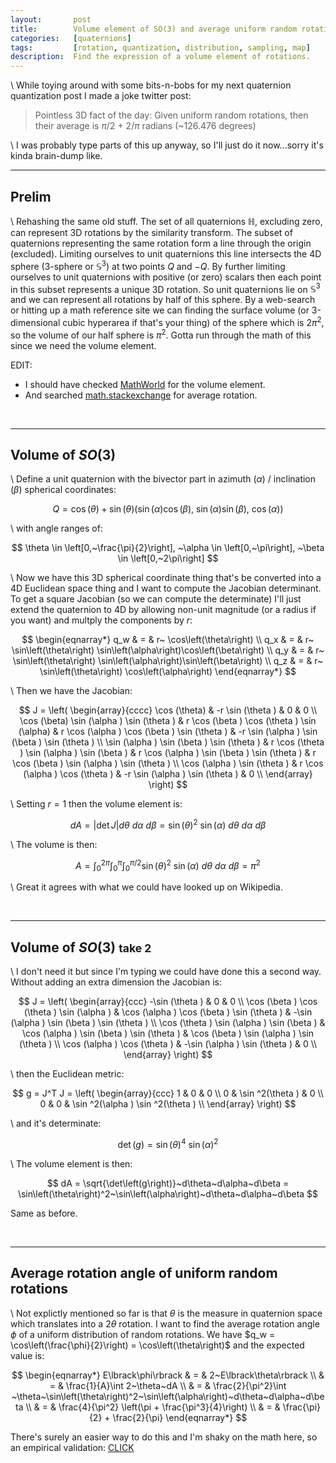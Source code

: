 ```yaml
---
layout:       post
title:        Volume element of SO(3) and average uniform random rotation angle
categories:   [quaternions]
tags:         [rotation, quantization, distribution, sampling, map]
description:  Find the expression of a volume element of rotations.
---
```


\\
While toying around with some bits-n-bobs for my next quaternion quantization post I made a joke twitter post:

> Pointless 3D fact of the day:
> Given uniform random rotations, then their average is
> $\pi/2$ + $2/\pi$ radians (~126.476 degrees)

\\
I was probably type parts of this up anyway, so I'll just do it now...sorry it's kinda brain-dump like.

------

Prelim
------

\\
Rehashing the same old stuff.  The set of all quaternions $\mathbb{H}$, excluding zero, can represent 3D rotations by the similarity transform.  The subset of quaternions representing the same rotation form a line through the origin (excluded).  Limiting ourselves to unit quaternions this line intersects the 4D sphere (3-sphere or $\mathbb{S}^3$) at two points $Q$ and $-Q$.  By further limiting ourselves to unit quaternions with positive (or zero) scalars then each point in this subset represents a unique 3D rotation.  So unit quaternions lie on $\mathbb{S}^3$ and we can represent all rotations by half of this sphere.  By a web-search or hitting up a math reference site we can finding the surface volume (or 3-dimensional cubic hyperarea if that's your thing) of the sphere which is $2\pi^2$, so the volume of our half sphere is $\pi^2$.  Gotta run through the math of this since we need the volume element.  

EDIT:
* I should have checked [MathWorld](http://mathworld.wolfram.com/Hypersphere.html) for the volume element.
* And searched [math.stackexchange](https://math.stackexchange.com/questions/464419/mean-value-of-the-rotation-angle-is-126-5%C2%B0) for average rotation.

<br>

------

Volume of $SO\left(3\right)$
------

\\
Define a unit quaternion with the bivector part in azimuth $\left(\alpha\right)$ / inclination $\left(\beta\right)$ spherical coordinates:

$$ Q = \cos\left(\theta\right) + \sin\left(\theta\right) 
\Big(
 \sin\left(\alpha\right)\cos\left(\beta\right),
~\sin\left(\alpha\right)\sin\left(\beta\right), 
~\cos\left(\alpha\right) 
\Big) $$

\\
with angle ranges of:

$$ 
\theta  \in \left[0,~\frac{\pi}{2}\right],
~\alpha \in \left[0,~\pi\right],
~\beta  \in \left[0,~2\pi\right]
$$

\\
Now we have this 3D spherical coordinate thing that's be converted into a 4D Euclidean space thing and I want to compute the Jacobian determinant.  To get a square Jacobian (so we can compute the determinate) I'll just extend the quaternion to 4D by allowing non-unit magnitude (or a radius if you want) and multply the components by $r$:

$$ \begin{eqnarray*}
q_w & = & r~ \cos\left(\theta\right) \\
q_x & = & r~ \sin\left(\theta\right) \sin\left(\alpha\right)\cos\left(\beta\right) \\
q_y & = & r~ \sin\left(\theta\right) \sin\left(\alpha\right)\sin\left(\beta\right) \\
q_z & = & r~ \sin\left(\theta\right) \cos\left(\alpha\right)
\end{eqnarray*} $$

\\
Then we have the Jacobian:

$$
J = \left(
\begin{array}{cccc}
 \cos (\theta) & -r \sin (\theta ) & 0 & 0 \\
 \cos (\beta) \sin (\alpha ) \sin (\theta ) & r \cos (\beta ) \cos (\theta )
   \sin (\alpha) & r \cos (\alpha ) \cos (\beta ) \sin (\theta ) & -r \sin
   (\alpha ) \sin (\beta ) \sin (\theta ) \\
 \sin (\alpha ) \sin (\beta ) \sin (\theta ) & r \cos (\theta ) \sin (\alpha )
   \sin (\beta ) & r \cos (\alpha ) \sin (\beta ) \sin (\theta ) & r \cos (\beta
   ) \sin (\alpha ) \sin (\theta ) \\
 \cos (\alpha ) \sin (\theta ) & r \cos (\alpha ) \cos (\theta ) & -r \sin
   (\alpha ) \sin (\theta ) & 0 \\
\end{array}
\right)
$$

\\
Setting $r=1$ then the volume element is:

$$
dA = \left\vert \det J \right\vert d\theta~d\alpha~d\beta = \sin\left(\theta\right)^2~\sin\left(\alpha\right)~d\theta~d\alpha~d\beta
$$

\\
The volume is then:

$$
A = \int_{0}^{2\pi} \int_{0}^{\pi} \int_{0}^{\pi/2} \sin\left(\theta\right)^2~\sin\left(\alpha\right)~d\theta~d\alpha~d\beta = \pi^2
$$

\\
Great it agrees with what we could have looked up on Wikipedia.

<br>

------

Volume of $SO\left(3\right)$ <small>take 2</small>
------

\\
I don't need it but since I'm typing we could have done this a second way.  Without adding an extra dimension the Jacobian is:

$$
J = \left(
\begin{array}{ccc}
 -\sin (\theta ) & 0 & 0 \\
 \cos (\beta ) \cos (\theta ) \sin (\alpha ) & \cos (\alpha ) \cos (\beta ) \sin (\theta ) & -\sin
   (\alpha ) \sin (\beta ) \sin (\theta ) \\
 \cos (\theta ) \sin (\alpha ) \sin (\beta ) & \cos (\alpha ) \sin (\beta ) \sin (\theta ) & \cos
   (\beta ) \sin (\alpha ) \sin (\theta ) \\
 \cos (\alpha ) \cos (\theta ) & -\sin (\alpha ) \sin (\theta ) & 0 \\
\end{array}
\right)
$$

\\
then the Euclidean metric:

$$
g = J^T J = \left(
\begin{array}{ccc}
 1 & 0 & 0 \\
 0 & \sin ^2(\theta ) & 0 \\
 0 & 0 & \sin ^2(\alpha ) \sin ^2(\theta ) \\
\end{array}
\right)
$$

\\
and it's determinate:

$$ \det\left(g\right) = \sin\left(\theta\right)^4~\sin\left(\alpha\right)^2 $$

\\
The volume element is then:

$$
dA = \sqrt{\det\left(g\right)}~d\theta~d\alpha~d\beta = \sin\left(\theta\right)^2~\sin\left(\alpha\right)~d\theta~d\alpha~d\beta
$$

Same as before.

<br>

------

Average rotation angle of uniform random rotations
------

\\
Not explictly mentioned so far is that $\theta$ is the measure in quaternion space which translates into a $2\theta$ rotation. I want to find the average rotation angle $\phi$ of a uniform distribution of random rotations.  We have $q_w = \cos\left(\frac{\phi}{2}\right) = \cos\left(\theta\right)$ and the expected value is:

$$ \begin{eqnarray*}
E\lbrack\phi\rbrack & = & 2~E\lbrack\theta\rbrack     \\
                    & = & \frac{1}{A}\int 2~\theta~dA \\
                    & = & \frac{2}{\pi^2}\int ~\theta~\sin\left(\theta\right)^2~\sin\left(\alpha\right)~d\theta~d\alpha~d\beta \\
                    & = & \frac{4}{\pi^2} \left(\pi + \frac{\pi^3}{4}\right) \\
                    & = & \frac{\pi}{2} + \frac{2}{\pi}
\end{eqnarray*} $$

There's surely an easier way to do this and I'm shaky on the math here, so an empirical validation: [CLICK](https://gist.github.com/Marc-B-Reynolds/68ad708c950f57f0e38a445f9e9ef697)
